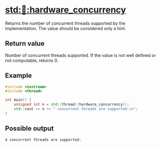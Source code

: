 # [std::thread::hardware_concurrency](https://en.cppreference.com/w/cpp/thread/thread/hardware_concurrency)

Returns the number of concurrent threads supported by the implementation. The value should be considered only a hint.

## Return value

Number of concurrent threads supported. If the value is not well defined or not computable, returns ​0​.

## Example

```C++
#include <iostream>
#include <thread>

int main() {
    unsigned int n = std::thread::hardware_concurrency();
    std::cout << n << " concurrent threads are supported.\n";
}
```

## Possible output

```log
4 concurrent threads are supported.
```
